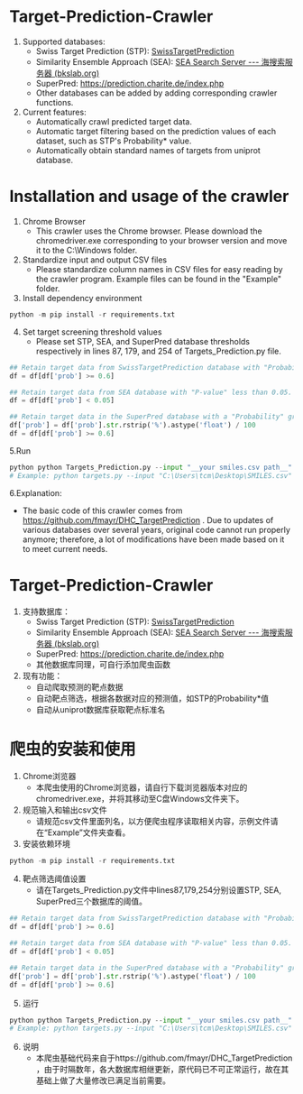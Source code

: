 # Target-Prediction-Crawler
1. Supported databases:
   * Swiss Target Prediction (STP): [SwissTargetPrediction](http://www.swisstargetprediction.ch/)
   * Similarity Ensemble Approach (SEA): [SEA Search Server --- 海搜索服务器 (bkslab.org)](https://sea.bkslab.org/)
   * SuperPred: https://prediction.charite.de/index.php
   * Other databases can be added by adding corresponding crawler functions.
2. Current features:
   * Automatically crawl predicted target data.
   * Automatic target filtering based on the prediction values of each dataset, such as STP's Probability* value.
   * Automatically obtain standard names of targets from uniprot database.
# Installation and usage of the crawler
1. Chrome Browser
   * This crawler uses the Chrome browser. Please download the chromedriver.exe corresponding to your browser version and move it to the C:\Windows folder.
2. Standardize input and output CSV files
   * Please standardize column names in CSV files for easy reading by the crawler program. Example files can be found in the "Example" folder.
3. Install dependency environment
```Python
python -m pip install -r requirements.txt
```
4. Set target screening threshold values 
   * Please set STP, SEA, and SuperPred database thresholds respectively in lines 87, 179, and 254 of Targets_Prediction.py file.
```Python
## Retain target data from SwissTargetPrediction database with "Probability*" greater than or equal to 0.6.
df = df[df['prob'] >= 0.6]

## Retain target data from SEA database with "P-value" less than 0.05.
df = df[df['prob'] < 0.05]

## Retain target data in the SuperPred database with a "Probability" greater than or equal to 60%.
df['prob'] = df['prob'].str.rstrip('%').astype('float') / 100
df = df[df['prob'] >= 0.6]
```
5.Run 
```Python
python python Targets_Prediction.py --input "__your smiles.csv path__" --output "__your output file path__"
# Example: python targets.py --input "C:\Users\tcm\Desktop\SMILES.csv" --output "C:\Users\tcm\Desktop\targets.csv"
```
6.Explanation:
   * The basic code of this crawler comes from https://github.com/fmayr/DHC_TargetPrediction . Due to updates of various databases over several years, original code cannot run properly anymore; therefore, a lot of modifications have been made based on it to meet current needs.

# Target-Prediction-Crawler
1. 支持数据库：
   * Swiss Target Prediction (STP): [SwissTargetPrediction](http://www.swisstargetprediction.ch/)
   * Similarity Ensemble Approach (SEA): [SEA Search Server --- 海搜索服务器 (bkslab.org)](https://sea.bkslab.org/)
   * SuperPred: https://prediction.charite.de/index.php
   * 其他数据库同理，可自行添加爬虫函数
2. 现有功能：
   * 自动爬取预测的靶点数据
   * 自动靶点筛选，根据各数据对应的预测值，如STP的Probability*值
   * 自动从uniprot数据库获取靶点标准名

# 爬虫的安装和使用
1. Chrome浏览器
   * 本爬虫使用的Chrome浏览器，请自行下载浏览器版本对应的chromedriver.exe，并将其移动至C盘Windows文件夹下。
2. 规范输入和输出csv文件
   * 请规范csv文件里面列名，以方便爬虫程序读取相关内容，示例文件请在“Example”文件夹查看。
3. 安装依赖环境
```Python
python -m pip install -r requirements.txt
```
4. 靶点筛选阈值设置
   * 请在Targets_Prediction.py文件中lines87,179,254分别设置STP, SEA, SuperPred三个数据库的阈值。
```Python
## Retain target data from SwissTargetPrediction database with "Probability*" greater than or equal to 0.6.
df = df[df['prob'] >= 0.6]

## Retain target data from SEA database with "P-value" less than 0.05.
df = df[df['prob'] < 0.05]

## Retain target data in the SuperPred database with a "Probability" greater than or equal to 60%.
df['prob'] = df['prob'].str.rstrip('%').astype('float') / 100
df = df[df['prob'] >= 0.6]
```
5. 运行
```Python
python python Targets_Prediction.py --input "__your smiles.csv path__" --output "__your output file path__"
# Example: python targets.py --input "C:\Users\tcm\Desktop\SMILES.csv" --output "C:\Users\tcm\Desktop\targets.csv"
```
6. 说明
   * 本爬虫基础代码来自于https://github.com/fmayr/DHC_TargetPrediction ，由于时隔数年，各大数据库相继更新，原代码已不可正常运行，故在其基础上做了大量修改已满足当前需要。
